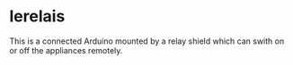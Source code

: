 lerelais
========

This is a connected Arduino mounted by a relay shield which can swith on or off the appliances remotely.

